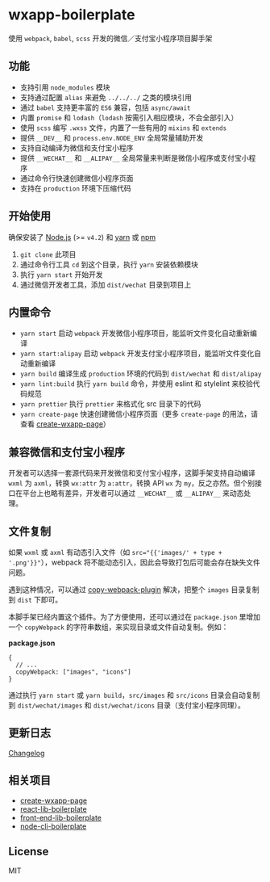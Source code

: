 # wxapp-boilerplate

使用 `webpack`, `babel`, `scss` 开发的微信／支付宝小程序项目脚手架

## 功能

- 支持引用 `node_modules` 模块
- 支持通过配置 `alias` 来避免 `../../../` 之类的模块引用
- 通过 `babel` 支持更丰富的 `ES6` 兼容，包括 `async/await`
- 内置 `promise` 和 `lodash`（`lodash` 按需引入相应模块，不会全部引入）
- 使用 `scss` 编写 `.wxss` 文件，内置了一些有用的 `mixins` 和 `extends`
- 提供 `__DEV__` 和 `process.env.NODE_ENV` 全局常量辅助开发
- 支持自动编译为微信和支付宝小程序
- 提供 `__WECHAT__` 和 `__ALIPAY__` 全局常量来判断是微信小程序或支付宝小程序
- 通过命令行快速创建微信小程序页面
- 支持在 `production` 环境下压缩代码

## 开始使用

确保安装了 [Node.js](https://nodejs.org/) (>= `v4.2`) 和 [yarn](https://yarnpkg.com) 或 [npm](https://www.npmjs.com/package/npm)

1.  `git clone` 此项目
2.  通过命令行工具 `cd` 到这个目录，执行 `yarn` 安装依赖模块
3.  执行 `yarn start` 开始开发
4.  通过微信开发者工具，添加 `dist/wechat` 目录到项目上

## 内置命令

- `yarn start` 启动 `webpack` 开发微信小程序项目，能监听文件变化自动重新编译
- `yarn start:alipay` 启动 `webpack` 开发支付宝小程序项目，能监听文件变化自动重新编译
- `yarn build` 编译生成 `production` 环境的代码到 `dist/wechat` 和 `dist/alipay`
- `yarn lint:build` 执行 `yarn build` 命令，并使用 eslint 和 stylelint 来校验代码规范
- `yarn prettier` 执行 `prettier` 来格式化 src 目录下的代码
- `yarn create-page` 快速创建微信小程序页面（更多 `create-page` 的用法，请查看 [create-wxapp-page](https://github.com/cantonjs/create-wxapp-page)）

## 兼容微信和支付宝小程序

开发者可以选择一套源代码来开发微信和支付宝小程序，这脚手架支持自动编译 `wxml` 为 `axml`，转换 `wx:attr` 为 `a:attr`，转换 API `wx` 为 `my`，反之亦然。但个别接口在平台上也略有差异，开发者可以通过 `__WECHAT__` 或 `__ALIPAY__` 来动态处理。

## 文件复制

如果 `wxml` 或 `axml` 有动态引入文件（如 `src="{{'images/' + type + '.png'}}"`），webpack 将不能动态引入，因此会导致打包后可能会存在缺失文件问题。

遇到这种情况，可以通过 [copy-webpack-plugin](https://github.com/webpack-contrib/copy-webpack-plugin) 解决，把整个 `images` 目录复制到 `dist` 下即可。

本脚手架已经内置这个插件。为了方便使用，还可以通过在 `package.json` 里增加一个 `copyWebpack` 的字符串数组，来实现目录或文件自动复制。例如：

**package.json**

```json5
{
  // ...
  copyWebpack: ["images", "icons"]
}
```

通过执行 `yarn start` 或 `yarn build`，`src/images` 和 `src/icons` 目录会自动复制到 `dist/wechat/images` 和 `dist/wechat/icons` 目录（支付宝小程序同理）。

## 更新日志

[Changelog](/CHANGELOG.md)

## 相关项目

- [create-wxapp-page](https://github.com/cantonjs/create-wxapp-page)
- [react-lib-boilerplate](https://github.com/cantonjs/react-lib-boilerplate)
- [front-end-lib-boilerplate](https://github.com/cantonjs/front-end-lib-boilerplate)
- [node-cli-boilerplate](https://github.com/cantonjs/node-cli-boilerplate)

## License

MIT

